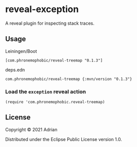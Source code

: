# reveal-exception

A reveal plugin for inspecting stack traces.


## Usage

Leiningen/Boot
```
[com.phronemophobic/reveal-treemap "0.1.3"]
```

deps.edn
```
com.phronemophobic/reveal-treemap {:mvn/version "0.1.3"}
```

### Load the `exception` reveal action

```
(require 'com.phronemophobic.reveal-treemap)
```


## License

Copyright © 2021 Adrian

Distributed under the Eclipse Public License version 1.0.
